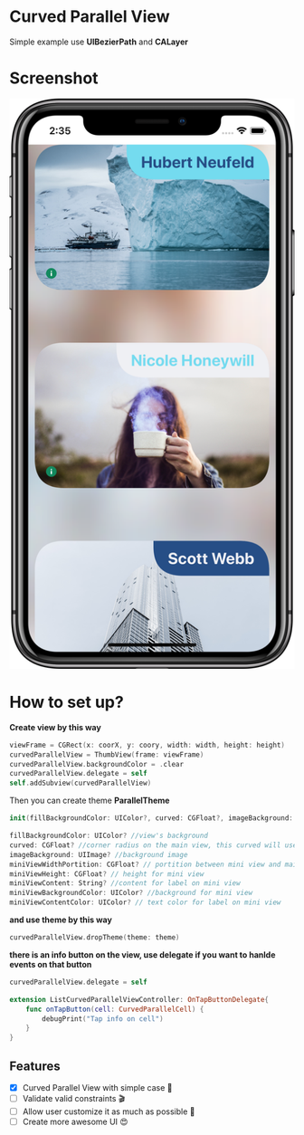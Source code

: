 # **Curved Parallel View**
Simple example use **UIBezierPath** and **CALayer**
# **Screenshot**
![screenshot](https://github.com/ryanisnhp/CurvedParallelView/blob/master/Simulator%20Screen%20Shot%20-%20iPhone%20X%20-%202018-07-02%20at%2014.35.17_framed.png?raw=true)

# **How to set up?**
**Create view by this way**
```swift
viewFrame = CGRect(x: coorX, y: coory, width: width, height: height)
curvedParallelView = ThumbView(frame: viewFrame)
curvedParallelView.backgroundColor = .clear
curvedParallelView.delegate = self
self.addSubview(curvedParallelView)
```

Then you can create theme **ParallelTheme**
```swift
init(fillBackgroundColor: UIColor?, curved: CGFloat?, imageBackground: UIImage?, miniViewWidthPortition: CGFloat?, miniViewHeight: CGFloat?, miniViewContent: String?, miniViewBackgroundColor: UIColor?, miniViewContentColor: UIColor?)
```

```swift 
fillBackgroundColor: UIColor? //view's background
curved: CGFloat? //corner radius on the main view, this curved will use to set corner radius on the mini view inside
imageBackground: UIImage? //background image
miniViewWidthPortition: CGFloat? // portition between mini view and main view
miniViewHeight: CGFloat? // height for mini view
miniViewContent: String? //content for label on mini view
miniViewBackgroundColor: UIColor? //background for mini view
miniViewContentColor: UIColor? // text color for label on mini view
```

**and use theme by this way**
```swift
curvedParallelView.dropTheme(theme: theme)
```
**there is an info button on the view, use delegate if you want to hanlde events on that button**
```swift
curvedParallelView.delegate = self
```
```swift
extension ListCurvedParallelViewController: OnTapButtonDelegate{
    func onTapButton(cell: CurvedParallelCell) {
        debugPrint("Tap info on cell")
    }
}
```

## Features

- [x] Curved Parallel View with simple case 💪
- [ ] Validate valid constraints 🎬
- [ ] Allow user customize it as much as possible 🎁
- [ ] Create more awesome UI 😍
